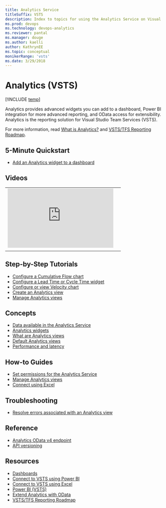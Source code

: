 ```yaml
---
title: Analytics Service
titleSuffix: VSTS
description: Index to topics for using the Analytics Service on Visual Studio Team Services
ms.prod: devops
ms.technology: devops-analytics
ms.reviewer: pantal
ms.manager: douge
ms.author: kaelli
author: KathrynEE
ms.topic: conceptual
monikerRange: 'vsts'
ms.date: 3/29/2018
---
```


# Analytics (VSTS) 

[!INCLUDE [temp](../../_shared/version-vsts-only.md)]

Analytics provides advanced widgets you can add to a dashboard, Power BI integration for more advanced reporting, and OData access for extensibility. Analytics is the reporting solution for Visual Studio Team Services (VSTS). 

For more information, read [What is Analytics?](what-is-analytics.md) and [VSTS/TFS Reporting Roadmap](./reporting-roadmap.md).

<!---
[!INCLUDE [temp](../_shared/analytics-preview.md)] 
-->


## 5-Minute Quickstart
 - [Add an Analytics widget to a dashboard](enable-analytics-velocity.md)

## Videos
| | |
| --- | --- |
| <iframe src="https://channel9.msdn.com/Events/Connect/2017/T251/player" width="340" height="190" allowFullScreen frameBorder="0"></iframe> | |
| | |

## Step-by-Step Tutorials
- [Configure a Cumulative Flow chart](../guidance/cumulative-flow.md?toc=/vsts/report/analytics/toc.json&bc=/vsts/report/analytics/breadcrumb/toc.json)
- [Configure a Lead Time or Cycle Time widget](../guidance/cycle-time-and-lead-time.md?toc=/vsts/report/analytics/toc.json&bc=/vsts/report/analytics/breadcrumb/toc.json)
- [Configure or view Velocity chart](../guidance/team-velocity.md?toc=/vsts/report/analytics/toc.json&bc=/vsts/report/analytics/breadcrumb/toc.json)
- [Create an Analytics view](analytics-views-create.md)
- [Manage Analytics views](analytics-views-manage.md)

## Concepts
- [Data available in the Analytics Service](data-available-in-analytics.md)
- [Analytics widgets](analytics-widgets-vsts.md)
- [What are Analytics views](what-are-analytics-views.md)
- [Default Analytics views](analytics-default-views.md)
- [Performance and latency](performance-latency.md)

## How-to Guides
- [Set permissions for the Analytics Service](analytics-security.md)
- [Manage Analytics views](analytics-views-manage.md)
- [Connect using Excel](access-analytics-excel.md)

## Troubleshooting
- [Resolve errors associated with an Analytics view](troubleshooting-views.md)

## Reference 
- [Analytics OData v4 endpoint](../extend-analytics/data-model-analytics-service.md?toc=/vsts/report/analytics/toc.json&bc=/vsts/report/analytics/breadcrumb/toc.json)
- [API versioning](../extend-analytics/odata-api-version.md?toc=/vsts/report/analytics/toc.json&bc=/vsts/report/analytics/breadcrumb/toc.json)

<!---
Future:
Analytics Views
Understanding Analytics Service data Acquisition
-->

## Resources
- [Dashboards](../dashboards/index.md?toc=/vsts/report/analytics/toc.json&bc=/vsts/report/analytics/breadcrumb/toc.json)
- [Connect to VSTS using Power BI](../powerbi/index.md?toc=/vsts/report/analytics/toc.json&bc=/vsts/report/analytics/breadcrumb/toc.json)
- [Connect to VSTS using Excel](access-analytics-excel.md)
- [Power BI (VSTS)](../powerbi/index.md?toc=/vsts/report/analytics/toc.json&bc=/vsts/report/analytics/breadcrumb/toc.json)
- [Extend Analytics with OData](../extend-analytics/index.md?toc=/vsts/report/analytics/toc.json&bc=/vsts/report/analytics/breadcrumb/toc.json)
- [VSTS/TFS Reporting Roadmap](../analytics/reporting-roadmap.md?toc=/vsts/report/analytics/toc.json&bc=/vsts/report/analytics/breadcrumb/toc.json)


<!---
Future:
Ax Pricing Model
Build Dashboard Widget in AX
-->
